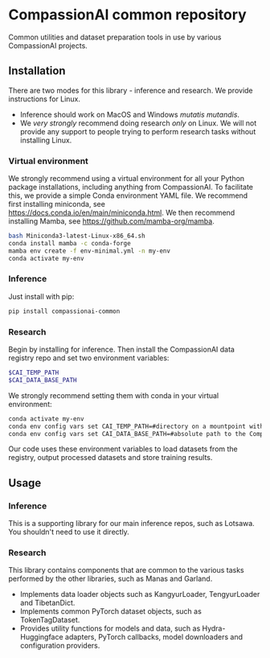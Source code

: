 # CompassionAI common repository

Common utilities and dataset preparation tools in use by various CompassionAI projects.

## Installation

There are two modes for this library - inference and research. We provide instructions for Linux.

 - Inference should work on MacOS and Windows _mutatis mutandis_.
 - We *very strongly* recommend doing research *only* on Linux. We will not provide any support to people trying to perform research tasks without installing Linux.

### Virtual environment

We strongly recommend using a virtual environment for all your Python package installations, including anything from CompassionAI. To facilitate this, we provide a simple Conda environment YAML file. We recommend first installing miniconda, see <https://docs.conda.io/en/main/miniconda.html>. We then recommend installing Mamba, see <https://github.com/mamba-org/mamba>.

```bash
bash Miniconda3-latest-Linux-x86_64.sh
conda install mamba -c conda-forge
mamba env create -f env-minimal.yml -n my-env
conda activate my-env
```

### Inference

Just install with pip:

```bash
pip install compassionai-common
```

### Research

Begin by installing for inference. Then install the CompassionAI data registry repo and set two environment variables:

```bash
$CAI_TEMP_PATH
$CAI_DATA_BASE_PATH
```

We strongly recommend setting them with conda in your virtual environment:

```bash
conda activate my-env
conda env config vars set CAI_TEMP_PATH=#directory on a mountpoint with plenty of space, does not need to be fast
conda env config vars set CAI_DATA_BASE_PATH=#absolute path to the CompassionAI data registry
```

Our code uses these environment variables to load datasets from the registry, output processed datasets and store training results.

## Usage

### Inference

This is a supporting library for our main inference repos, such as Lotsawa. You shouldn't need to use it directly.

### Research

This library contains components that are common to the various tasks performed by the other libraries, such as Manas and Garland.

 - Implements data loader objects such as KangyurLoader, TengyurLoader and TibetanDict.
 - Implements common PyTorch dataset objects, such as TokenTagDataset.
 - Provides utility functions for models and data, such as Hydra-Huggingface adapters, PyTorch callbacks, model downloaders and configuration providers.
